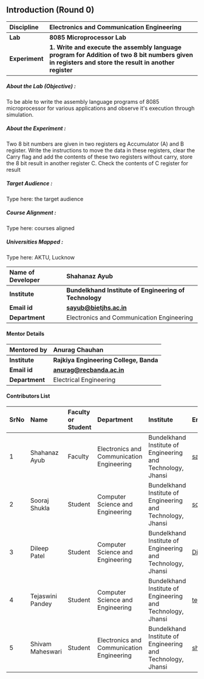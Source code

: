 ## Introduction (Round 0)

<b>Discipline | <b>Electronics and Communication Engineering
:--|:--|
<b> Lab | <b> 8085 Microprocessor Lab
<b> Experiment|     <b> 1. Write and execute the assembly language program for Addition of two 8 bit numbers given in registers and store the result in another register

<h5> About the Lab (Objective) : </h5>

To be able to write the assembly language programs of 8085 microprocessor for various applications and observe it's execution through simulation.

<h5> About the Experiment : </h5>

Two 8 bit numbers are given in two registers eg Accumulator (A) and B register. Write the instructions to move the data in these registers, clear the Carry flag and add the contents of these two registers without carry, store the 8 bit result in another register C. Check the contents of C register for result

<h5> Target Audience : </h5>

Type here: the target audience

<h5> Course Alignment : </h5>

Type here: courses aligned

<h5> Universities Mapped : </h5>

Type here: AKTU, Lucknow

<b>Name of Developer | <b> Shahanaz Ayub
:--|:--|
<b> Institute | <b> Bundelkhand Institute of Engineering of Technology
<b> Email id|     <b> sayub@bietjhs.ac.in
<b> Department | Electronics and Communication Engineering

#### Mentor Details

<b>Mentored by | <b> Anurag Chauhan 
:--|:--|
<b> Institute | <b> Rajkiya Engineering College, Banda
<b> Email id|     <b> anurag@recbanda.ac.in
<b> Department | Electrical Engineering

#### Contributors List

SrNo | Name | Faculty or Student | Department| Institute | Email id
:--|:--|:--|:--|:--|:--|
1 | Shahanaz Ayub | Faculty | Electronics and Communication Engineering | Bundelkhand Institute of Engineering and Technology, Jhansi | sayub@bietjhs.ac.in
2 | Sooraj Shukla | Student | Computer Science and Engineering | Bundelkhand Institute of Engineering and Technology, Jhansi | soorajshukla974@gmail.com
3 | Dileep Patel | Student | Computer Science and Engineering | Bundelkhand Institute of Engineering and Technology, Jhansi | Dileepp982@gmail.com
4 | Tejaswini Pandey | Student | Computer Science and Engineering | Bundelkhand Institute of Engineering and Technology, Jhansi | tejaswinipandeyy@gmail.com
5 | Shivam Maheswari | Student | Electronics and Communication Engineering | Bundelkhand Institute of Engineering and Technology, Jhansi | shivammaheswari503@gmail.com



